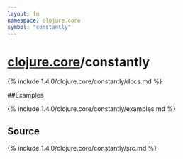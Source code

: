 ```yaml
---
layout: fn
namespace: clojure.core
symbol: "constantly"
---
```


# [clojure.core](../)/constantly

{% include 1.4.0/clojure.core/constantly/docs.md %}

##Examples

{% include 1.4.0/clojure.core/constantly/examples.md %}
## Source
{% include 1.4.0/clojure.core/constantly/src.md %}

